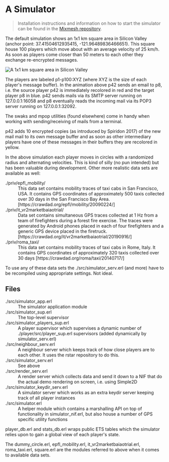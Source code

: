 # A Simulator

> Installation instructions and information on how to start the
> simulator can be found in the [Mixmesh
> repository](https://github.com/mixmesh/mixmesh/blob/master/README.md).

The default simulation shows an 1x1 km square area in Silicon Valley
(anchor point: 37.41504612935415, -121.96489836466651). This square
house 100 players which move about with an average velocity of 25
km/h. As soon as players come closer than 50 meters to each other they
exchange re-encrypted messages.

![A 1x1 km square area in Silicon Valley](https://github.com/mixmesh/mixmesh/blob/master/doc/simulation.gif?raw=true)

The players are labeled p1-p100:XYZ (where XYZ is the size of each
player's message buffer). In the animation above p42 sends an email to
p8, i.e. the source player p42 is immediately recolored in red and
the target player p8 in blue. p42 sends mails via its SMTP server
running on 127.0.0.1:16058 and p8 eventually reads the incoming mail
via its POP3 server running on 127.0.0.1:32092.

The swaks and mpop utilities (found elsewhere) come in handy when
working with sending/receiving of mails from a terminal.

p42 adds 10 encrypted copies (as introduced by Spiridon 2017) of the new
mail mail to its own message buffer and as soon as other intermediary
players have one of these messages in their buffers they are recolored
in yellow.

In the above simulation each player moves in circles with a randomized
radius and alternating velocities. This is kind of silly (no pun
intended) but has been valuable during development. Other more
realistic data sets are available as well:

<dl>
  <dt>./priv/epfl_mobility/</dt>
  <dd>This data set contains mobility traces of taxi cabs in San Francisco, USA. It contains GPS coordinates of approximately 500 taxis collected over 30 days in the San Francisco Bay Area. [https://crawdad.org/epfl/mobility/20090224/]</dd>
  <dt>./priv/it_vr2marketbaiaotrial/</dt>
  <dd>Data set contains simultaneous GPS traces collected at 1 Hz from a team of firefighters during a forest fire exercise. The traces were generated by Android phones placed in each of four firefighters and a generic GPS device placed in the firetruck. [https://crawdad.org/it/vr2marketbaiaotrial/20190916/]</dd>
  <dt>./priv/roma_taxi/</dt>
  <dd>This data set contains mobility traces of taxi cabs in Rome, Italy. It contains GPS coordinates of approximately 320 taxis collected over 30 days [https://crawdad.org/roma/taxi/20140717/]</dd>
</dl>

To use any of these data sets the ./src/simulator_serv.erl (and more) have to be recompiled using appropriate settings. Not ideal.

## Files

<dl>
  <dt>./src/simulator_app.erl</dt>
  <dd>The simulator application module</dd>
  <dt>./src/simulator_sup.erl</dt>
  <dd>The top-level supervisor</dd>
  <dt>./src/simulator_players_sup.erl</dt>
  <dd>A player supervisor which supervises a dynamic number of
  ./player/src/player_sup.erl supervisors (added dynamically by
  simulator_serv.erl)</dd>
  <dt>./src/neighbour_serv.erl</dt>
  <dd>A neighbour server which keeps track of how close players are to
  each other. It uses the rstar repository to do this.</dd>
  <dt>./src/simulator_serv.erl</dt>
  <dd>See above</dd>
  <dt>./src/render_serv.erl</dt>
  <dd>A render server which collects data and send it down to a NIF that
  do the actual demo rendering on screen, i.e. using Simple2D</dd>
  <dt>./src/simulator_keydir_serv.erl</dt>
  <dd>A simulator server which works as an extra keydir server keeping
  track of all player instances</dd>
  <dt>./src/simulator.erl</dt>
  <dd>A helper module which contains a marshalling API on top of
  functionality in simulator_nif.erl, but also house a number of GPS
  specific utility functions</dd>
</dl>

player_db.erl and stats_db.erl wraps public ETS tables which the
simulator relies upon to gain a global view of each player's state.

The dummy_circle.erl, epfl_mobility.erl, it_vr2marketbaiaotrial.erl,
roma_taxi.erl, square.erl are the modules referred to above when it
comes to available data sets.
